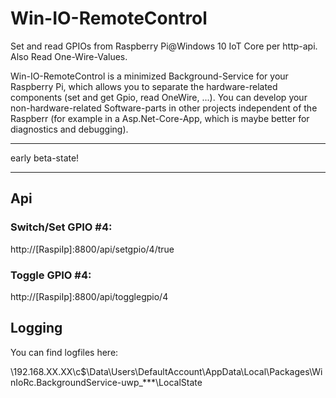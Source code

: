 # Win-IO-RemoteControl
Set and read GPIOs from Raspberry Pi@Windows 10 IoT Core per http-api. Also Read One-Wire-Values.

Win-IO-RemoteControl is a minimized Background-Service for your Raspberry Pi, which allows you to separate the hardware-related components (set and get Gpio, read OneWire, ...). You can develop your non-hardware-related Software-parts in other projects independent of the Raspberr (for example in a Asp.Net-Core-App, which is maybe better for diagnostics and debugging).

***
early beta-state!
***

## Api

### Switch/Set GPIO #4:

http://[RaspiIp]:8800/api/setgpio/4/true

### Toggle GPIO #4:

http://[RaspiIp]:8800/api/togglegpio/4

## Logging

You can find logfiles here:

\\192.168.XX.XX\c$\Data\Users\DefaultAccount\AppData\Local\Packages\WinIoRc.BackgroundService-uwp_***\LocalState
